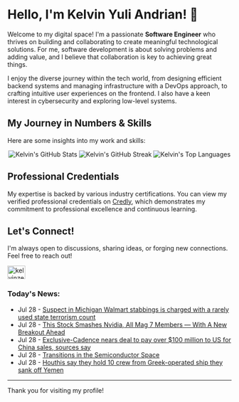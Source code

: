 # Hello, I'm Kelvin Yuli Andrian! 👋

Welcome to my digital space! I'm a passionate **Software Engineer** who thrives on building and collaborating to create meaningful technological solutions. For me, software development is about solving problems and adding value, and I believe that collaboration is key to achieving great things.

I enjoy the diverse journey within the tech world, from designing efficient backend systems and managing infrastructure with a DevOps approach, to crafting intuitive user experiences on the frontend. I also have a keen interest in cybersecurity and exploring low-level systems.

## My Journey in Numbers & Skills

Here are some insights into my work and skills:

<p align="center">
  <img src="https://github-readme-stats.vercel.app/api?username=kelvinzer0&show_icons=true&theme=radical" alt="Kelvin's GitHub Stats" />
  <img src="https://github-readme-streak-stats.herokuapp.com/?user=kelvinzer0&theme=radical" alt="Kelvin's GitHub Streak" />
  <img src="https://github-readme-stats.vercel.app/api/top-langs/?username=kelvinzer0&layout=compact&theme=radical" alt="Kelvin's Top Languages" />
</p>

## Professional Credentials

My expertise is backed by various industry certifications. You can view my verified professional credentials on [Credly](https://www.credly.com/users/kelvin-yuli-andrian/badges), which demonstrates my commitment to professional excellence and continuous learning.

## Let's Connect!

I'm always open to discussions, sharing ideas, or forging new connections. Feel free to reach out!

<p align="left">
    <a href="https://linkedin.com/in/kelvinzero" target="blank"><img align="center" src="https://cdn.jsdelivr.net/npm/simple-icons@3.0.1/icons/linkedin.svg" alt="kelvinzero" height="30" width="40" /></a>
</p>

### Today's News:

<!-- feed start -->
- Jul 28 - [Suspect in Michigan Walmart stabbings is charged with a rarely used state terrorism count](https://www.yahoo.com/news/articles/suspect-michigan-walmart-stabbings-charged-200759754.html)
- Jul 28 - [This Stock Smashes Nvidia, All Mag 7 Members — With A New Breakout Ahead](https://www.investors.com/research/how-to-find-the-best-stocks-to-buy/argan-stock-smashes-nvidia-meta-tesla-magnificent-seven-stocks/?src=A00220&yptr=yahoo)
- Jul 28 - [Exclusive-Cadence nears deal to pay over $100 million to US for China sales, sources say](https://finance.yahoo.com/news/exclusive-cadence-nears-deal-pay-195320479.html)
- Jul 28 - [Transitions in the Semiconductor Space](https://finance.yahoo.com/video/transitions-semiconductor-space-194051785.html)
- Jul 28 - [Houthis say they hold 10 crew from Greek-operated ship they sank off Yemen](https://www.yahoo.com/news/articles/houthis-hold-10-crew-greek-193444920.html)
<!-- feed end -->

---

Thank you for visiting my profile!